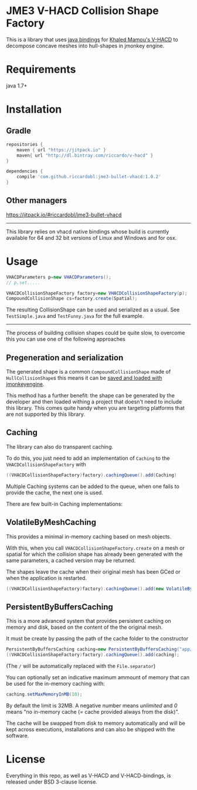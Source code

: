 # JME3 V-HACD Collision Shape Factory

This is a library that uses [java bindings](https://github.com/riccardobl/v-hacd-java-bindings) for [Khaled Mamou's V-HACD](https://github.com/kmammou/v-hacd) to decompose concave meshes into hull-shapes in jmonkey engine.

# Requirements
java 1.7+

# Installation
## Gradle
```gradle
repositories {
    maven { url "https://jitpack.io" }
    maven{ url "http://dl.bintray.com/riccardo/v-hacd" }
}

dependencies {
    compile 'com.github.riccardobl:jme3-bullet-vhacd:1.0.2'
}
```


## Other managers
https://jitpack.io/#riccardobl/jme3-bullet-vhacd

____
This library relies on vhacd native bindings whose build is currently available for 64 and 32 bit versions of Linux and Windows and for osx.

# Usage
```java
VHACDParameters p=new VHACDParameters();
// p.set.....

VHACDCollisionShapeFactory factory=new VHACDCollisionShapeFactory(p);		
CompoundCollisionShape cs=factory.create(Spatial);
```
The resulting CollisionShape can be used and serialized as a usual. See `TestSimple.java` and `TestFunny.java` for the full example.
___________
The process of building collision shapes could be quite slow, to overcome this you can use one of the following approaches 

## Pregeneration and serialization
The generated shape is a common `CompoundCollisionShape` made of `HullCollisionShape`s this means it can be [saved and loaded with jmonkeyengine](https://wiki.jmonkeyengine.org/doku.php/jme3:advanced:save_and_load).

This method has a further benefit: the shape can be generated by the developer and then loaded withing a project that doesn't need to include this library. 
This comes quite handy when you are targeting platforms that are not supported by this library.

## Caching
The library can also do transparent caching.

To do this, you just need to add an implementation of `Caching` to  the `VHACDCollisionShapeFactory` with
```java
((VHACDCollisionShapeFactory)factory).cachingQueue().add(Caching)
```
Multiple Caching systems can be added to the queue, when one fails to provide the cache, the next one is used.

There are few built-in Caching implementations: 

## VolatileByMeshCaching
This provides a minimal in-memory caching based on mesh objects.

With this, when you call `VHACDCollisionShapeFactory.create` on a mesh or spatial for which the collision shape has already been generated with the same parameters, a cached version may be returned.

The shapes leave the cache when their original mesh has been GCed or when the application is restarted.
```java
((VHACDCollisionShapeFactory)factory).cachingQueue().add(new VolatileByMeshCaching());
```
## PersistentByBuffersCaching
This is a more advanced system that provides persistent caching on memory and disk, based on the content of the the original mesh.

It must be create by passing the path of the cache folder to the constructor
```java
PersistentByBuffersCaching caching=new PersistentByBuffersCaching("app/cache/");
((VHACDCollisionShapeFactory)factory).cachingQueue().add(caching);
```
(The `/` will be automatically replaced with the `File.separator`)

You can optionally set an indicative maximum ammount of memory that can be used for the in-memory caching with:
```java
caching.setMaxMemoryInMB(10);
```
By default the limit is 32MB. A negative number means *unlimited*  and *0* means "no in-memory cache (= cache provided always from the disk)".

The cache will be swapped from disk to memory automatically and will be kept across executions, installations and can also be shipped with the software. 




# License
Everything in this repo, as well as V-HACD and V-HACD-bindings, is released under BSD 3-clause license.
